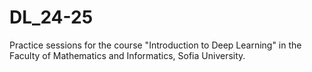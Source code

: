 # DL_24-25
Practice sessions for the course "Introduction to Deep Learning" in the Faculty of Mathematics and Informatics, Sofia University.
